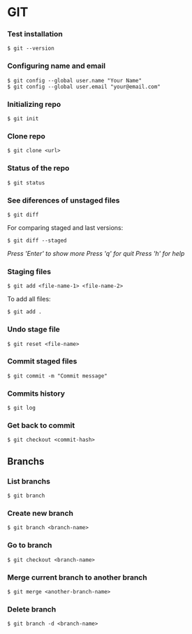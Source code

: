 # GIT

### Test installation

```
$ git --version
```

### Configuring name and email

```
$ git config --global user.name "Your Name"
$ git config --global user.email "your@email.com"
```

### Initializing repo

```
$ git init
```

### Clone repo
```
$ git clone <url>
```

### Status of the repo
```
$ git status
```

### See diferences of unstaged files
```
$ git diff
```
For comparing staged and last versions:
```
$ git diff --staged
```
_Press 'Enter' to show more_ 
_Press 'q' for quit_
_Press 'h' for help_

### Staging files
```
$ git add <file-name-1> <file-name-2>
```
To add all files:
```
$ git add .
```

### Undo stage file
```
$ git reset <file-name>
```

### Commit staged files
```
$ git commit -m "Commit message"
```

### Commits history
```
$ git log
```
### Get back to commit
```
$ git checkout <commit-hash>
```

## Branchs
### List branchs
```
$ git branch
```

### Create new branch
```
$ git branch <branch-name>
```

### Go to branch
```
$ git checkout <branch-name>
```

### Merge current branch to another branch
```
$ git merge <another-branch-name>
```

### Delete branch
```
$ git branch -d <branch-name>
```
